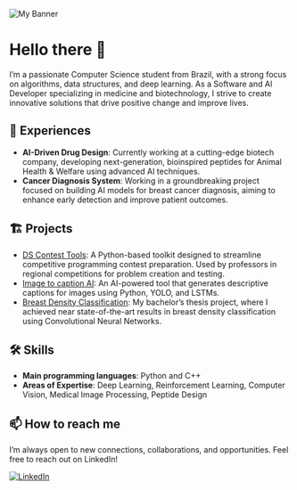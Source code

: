 ![My Banner](images/Banner.jpg)

# Hello there 👋

I’m a passionate Computer Science student from Brazil, with a strong focus on algorithms, data structures, and deep learning. As a Software and AI Developer specializing in medicine and biotechnology, I strive to create innovative solutions that drive positive change and improve lives.

## 🚀 Experiences

- **AI-Driven Drug Design**: Currently working at a cutting-edge biotech company, developing next-generation, bioinspired peptides for Animal Health & Welfare using advanced AI techniques.
- **Cancer Diagnosis System**: Working in a groundbreaking project focused on building AI models for breast cancer diagnosis, aiming to enhance early detection and improve patient outcomes.

## 🏗️ Projects

- [DS Contest Tools](https://github.com/danielsaad/ds-contest-tools/): A Python-based toolkit designed to streamline competitive programming contest preparation. Used by professors in regional competitions for problem creation and testing.
- [Image to caption AI](https://github.com/loioladev/cnpq-caption-ia): An AI-powered tool that generates descriptive captions for images using Python, YOLO, and LSTMs.
- [Breast Density Classification](https://github.com/loioladev/breast-density-classification): My bachelor’s thesis project, where I achieved near state-of-the-art results in breast density classification using Convolutional Neural Networks.

## 🛠️ Skills

- **Main programming languages**: Python and C++
- **Areas of Expertise**: Deep Learning, Reinforcement Learning, Computer Vision, Medical Image Processing, Peptide Design

## 📫 How to reach me

I’m always open to new connections, collaborations, and opportunities. Feel free to reach out on LinkedIn!

[![LinkedIn](https://img.shields.io/badge/LinkedIn-400080?style=for-the-badge&logo=linkedin&logoColor=00000)](https://www.linkedin.com/in/loioladev/)

